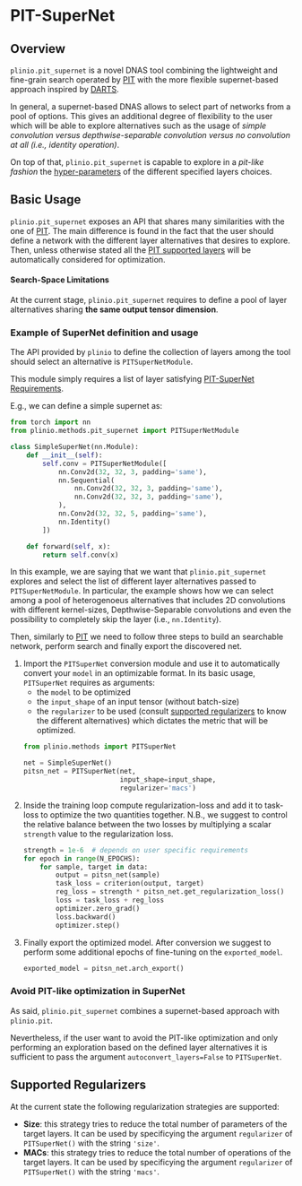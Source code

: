 # PIT-SuperNet

## Overview
`plinio.pit_supernet` is a novel DNAS tool combining the lightweight and fine-grain search operated by [PIT](../pit/README.md) with the more flexible supernet-based approach inspired by [DARTS](https://arxiv.org/abs/1806.09055).

In general, a supernet-based DNAS allows to select part of networks from a pool of options. This gives an additional degree of flexibility to the user which will be able to explore alternatives such as the usage of *simple convolution versus depthwise-separable convolution versus no convolution at all (i.e., identity operation)*.

On top of that, `plinio.pit_supernet` is capable to explore in a *pit-like fashion* the [hyper-parameters](../pit/README.md#supported-layers) of the different specified layers choices.

## Basic Usage
`plinio.pit_supernet` exposes an API that shares many similarities with the one of [PIT](../pit/README.md#basic-usage). The main difference is found in the fact that the user should define a network with the different layer alternatives that desires to explore. Then, unless otherwise stated all the [PIT supported layers](../pit/README.md#supported-layers) will be automatically considered for optimization.

#### Search-Space Limitations
At the current stage, `plinio.pit_supernet` requires to define a pool of layer alternatives sharing **the same output tensor dimension**.

### Example of SuperNet definition and usage
The API provided by `plinio` to define the collection of layers among the tool should select an alternative is `PITSuperNetModule`.

This module simply requires a list of layer satisfying [PIT-SuperNet Requirements](#search-space-limitations).

E.g., we can define a simple supernet as:
```python
from torch import nn
from plinio.methods.pit_supernet import PITSuperNetModule

class SimpleSuperNet(nn.Module):
    def __init__(self):
        self.conv = PITSuperNetModule([
            nn.Conv2d(32, 32, 3, padding='same'),
            nn.Sequential(
                nn.Conv2d(32, 32, 3, padding='same'),
                nn.Conv2d(32, 32, 3, padding='same'),
            ),
            nn.Conv2d(32, 32, 5, padding='same'),
            nn.Identity()
        ])

    def forward(self, x):
        return self.conv(x)
```
In this example, we are saying that we want that `plinio.pit_supernet` explores and select the list of different layer alternatives passed to `PITSuperNetModule`. In particular, the example shows how we can select among a pool of heterogenoeus alternatives that includes 2D convolutions with different kernel-sizes, Depthwise-Separable convolutions and even the possibility to completely skip the layer (i.e., `nn.Identity`).

Then, similarly to [PIT](../pit/README.md#basic-usage) we need to follow three steps to build an searchable network, perform search and finally export the discovered net.

1. Import the `PITSuperNet` conversion module and use it to automatically convert your `model` in an optimizable format. In its basic usage, `PITSuperNet` requires as arguments:
    - the `model` to be optimized
    - the `input_shape` of an input tensor (without batch-size)
    - the `regularizer` to be used (consult [supported regularizers](#supported-regularizers) to know the different alternatives) which dictates the metric that will be optimized.
    ```python
    from plinio.methods import PITSuperNet

    net = SimpleSuperNet()
    pitsn_net = PITSuperNet(net,
                            input_shape=input_shape,
                            regularizer='macs')
    ```
2. Inside the training loop compute regularization-loss and add it to task-loss to optimize the two quantities together. N.B., we suggest to control the relative balance between the two losses by multiplying a scalar `strength` value to the regularization loss.
    ```python
    strength = 1e-6  # depends on user specific requirements
    for epoch in range(N_EPOCHS):
        for sample, target in data:
            output = pitsn_net(sample)
            task_loss = criterion(output, target)
            reg_loss = strength * pitsn_net.get_regularization_loss()
            loss = task_loss + reg_loss
            optimizer.zero_grad()
            loss.backward()
            optimizer.step()
    ```
3. Finally export the optimized model. After conversion we suggest to perform some additional epochs of fine-tuning on the `exported_model`.
    ```python
    exported_model = pitsn_net.arch_export()
    ```

### Avoid PIT-like optimization in SuperNet
As said, `plinio.pit_supernet` combines a supernet-based approach with `plinio.pit`.

Nevertheless, if the user want to avoid the PIT-like optimization and only performing an exploration based on the defined layer alternatives it is sufficient to pass the argument `autoconvert_layers=False` to `PITSuperNet`.

## Supported Regularizers
At the current state the following regularization strategies are supported:
- **Size**: this strategy tries to reduce the total number of parameters of the target layers. It can be used by specificying the argument `regularizer` of `PITSuperNet()` with the string `'size'`.
- **MACs**: this strategy tries to reduce the total number of operations of the target layers. It can be used by specificying the argument `regularizer` of `PITSuperNet()` with the string `'macs'`.
